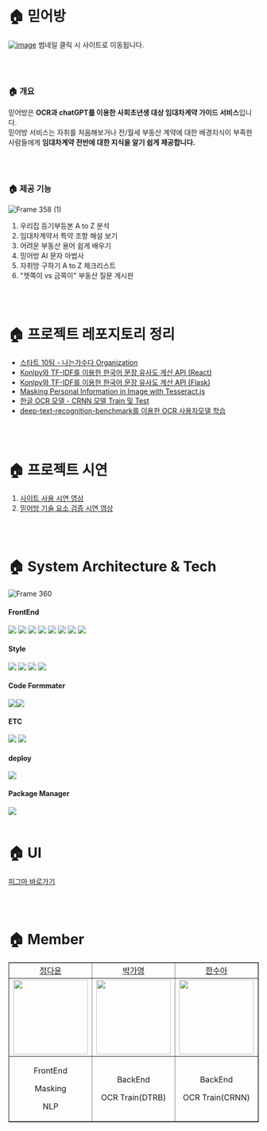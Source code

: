 # 🏠 믿어방 

[![image](https://github.com/MIDUBANG/MIDUBANG-FRONT/assets/81161750/a000a22e-8dd3-43e1-bdb0-e9d99cb3e703)](https://www.midubang.com/)
썸네일 클릭 시 사이트로 이동됩니다.

<br>
<br>

### 🏠 개요

믿어방은 **OCR과 chatGPT를 이용한 사회초년생 대상 임대차계약 가이드 서비스**입니다. <br>
믿어방 서비스는 자취를 처음해보거나 전/월세 부동산 계약에 대한 배경지식이 부족한 사람들에게 **임대차계약 전반에 대한 지식을 알기 쉽게 제공합니다.**

<br>
<br>

### 🏠 제공 기능
![Frame 358 (1)](https://github.com/MIDUBANG/MIDUBANG-FRONT/assets/81161750/88cf7508-2795-4abc-be1a-ca9bf75f98a5)

1. 우리집 등기부등본 A to Z 분석
2. 임대차계약서 특약 조항 해설 보기 
3. 어려운 부동산 용어 쉽게 배우기
4. 믿어방 AI 문자 마법사
5. 자취방 구하기 A to Z 체크리스트 
6. "챗쪽이 vs 금쪽이" 부동산 질문 게시판


<br>
<br>

# 🏠 프로젝트 레포지토리 정리

- [스타트 10팀 - 나는가수다 Organization](https://github.com/orgs/MIDUBANG/repositories)
- [Konlpy와 TF-IDF를 이용한 한국어 문장 유사도 계산 API (React)](https://github.com/MIDUBANG/Korean-Sentence-Similarity-Client)
- [Konlpy와 TF-IDF를 이용한 한국어 문장 유사도 계산 API (Flask)](https://github.com/MIDUBANG/Korean-Sentence-Similarity-API)
- [Masking Personal Information in Image with Tesseract.js](https://github.com/MIDUBANG/Masking-Personal-Information-Tesseract)
- [한글 OCR 모델 - CRNN 모델 Train 및 Test](https://github.com/MIDUBANG/OCR_CRNN)
- [deep-text-recognition-benchmark를 이용한 OCR 사용자모델 학습](https://github.com/MIDUBANG/ocr_dtrb)

<br>
<br>

# 🏠 프로젝트 시연
1. [사이트 사용 시연 영상](https://www.youtube.com/watch?v=87sgWqe0_CM)
2. [믿어방 기술 요소 검증 시연 영상](https://www.youtube.com/watch?v=12Gp_7EzfkM)

<br>
<br>

# 🏠 System Architecture & Tech
![Frame 360](https://github.com/MIDUBANG/MIDUBANG-FRONT/assets/81161750/94067b2d-266f-4563-ae6a-f3734ff601d1)


#### FrontEnd
<img src="https://img.shields.io/badge/React-61DAFB?style=flat-square&logo=React&logoColor=white">  <img src="https://img.shields.io/badge/Typescript-3178C6?style=flat-square&logo=typescript&logoColor=white">  <img src="https://img.shields.io/badge/Redux-764ABC?style=flat-square&logo=Redux&logoColor=white"> <img src="https://img.shields.io/badge/ReduxToolkit-764ABC?style=flat-square&logo=Redux&logoColor=white"> <img src="https://img.shields.io/badge/ReduxPersist-764ABC?style=flat-square&logo=Redux&logoColor=white"> <img src="https://img.shields.io/badge/axios-5A29E4?style=flat-square&logo=Axios&logoColor=white"> <img src="https://img.shields.io/badge/loadable-3178C6?style=flat-square">  <img src="https://img.shields.io/badge/craco-3178C6?style=flat-square">  

#### Style 
<img src="https://img.shields.io/badge/emotion-764ABC?style=flat-square"> <img src="https://img.shields.io/badge/sweetalert2-764ABC?style=flat-square"> <img src="https://img.shields.io/badge/swiper-6332F6?style=flat-square&logo=swiper&logoColor=white"> <img src="https://img.shields.io/badge/bootstrap-7952B3?style=flat-square&logo=bootstrap&logoColor=white"> 

#### Code Formmater 
<img src="https://img.shields.io/badge/ESLint-4B32C3?style=flat-square&logo=ESLint&logoColor=white"><img src="https://img.shields.io/badge/Prettier-F7B93E?style=flat-square&logo=prettier&logoColor=white">

####  ETC &nbsp; 
 <img src="https://img.shields.io/badge/Figma -F24E1E?style=flat-square&logo=Figma&logoColor=white"/> <img src="https://img.shields.io/badge/GitHub -181717?style=flat-square&logo=GitHub&logoColor=white"/> 
 
#### deploy 
<img src="https://img.shields.io/badge/Vercel-000000?style=flat-square&logo=Vercel&logoColor=white">

#### Package Manager 
<img src="https://img.shields.io/badge/npm-CB3837?style=flat-square&logo=npm&logoColor=white">  



<br>
<br>

# 🏠 UI
[피그마 바로가기](https://www.figma.com/file/r3VFosfRx5UCQPslMHJeqF/%EB%AF%BF%EC%96%B4%EB%B0%A9?type=design&node-id=225-545&t=6jd9DlzmhWVBR9hD-0)

<br>
<br>

# 🏠 Member

<table border="" cellspacing="0" cellpadding="0" width="100%">
    <tr width="100%">
        <td align="center"><a href= "https://github.com/dy6578ekdbs">정다윤</a></td>
        <td  align="center"><a href= "https://github.com/ParkIsComing">박가영</a></td>
        <td  align="center"><a href= "https://github.com/h-sooah">한수아</a></td>  
    </tr>
    <tr width="100%">
         <td  align="center"><img src = "https://user-images.githubusercontent.com/81161750/206687440-f11f8d10-e8d5-46e4-9c49-5d146cf316d9.png" width="150px"/></td>
        <td  align="center"><img src = "https://velog.velcdn.com/images/goinggoing/post/802427b5-4500-41f4-a5f9-dbf95226ed4c/image.png" width="150px" /></td>
        <td  align="center"><img src = "https://s3.us-west-2.amazonaws.com/secure.notion-static.com/8db9ddb1-2c3a-49ec-811a-b807748d8f77/5ECA5D11-679A-419A-AED1-AE0EE3029894.png?X-Amz-Algorithm=AWS4-HMAC-SHA256&X-Amz-Content-Sha256=UNSIGNED-PAYLOAD&X-Amz-Credential=AKIAT73L2G45EIPT3X45%2F20221209%2Fus-west-2%2Fs3%2Faws4_request&X-Amz-Date=20221209T104642Z&X-Amz-Expires=86400&X-Amz-Signature=438a3c7c044b4d8b5c3cd3bb856cd9e65f14c2fa99f0f518536cdff087ac86c6&X-Amz-SignedHeaders=host&response-content-disposition=filename%3D%225ECA5D11-679A-419A-AED1-AE0EE3029894.png%22&x-id=GetObject" width="150px"/></td>
    </tr>
    <tr width="100%">
      <td  align="center"><p>FrontEnd</p><p>Masking</p><p>NLP</p></td>
      <td  align="center"><p>BackEnd</p><p>OCR Train(DTRB)</p></td>
      <td  align="center"><p>BackEnd</p><p>OCR Train(CRNN)</p></td>
   </tr>
</table>
